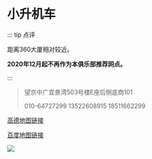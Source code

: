 # 小升机车

::: tip 点评

距离360大厦相对较近。

**2020年12月起不再作为本俱乐部推荐网点。**

:::

> 望京中广宜景湾503号楼E座后侧底商101
> 
> 010-64727299 13522608915 18511662299

[高德地图链接](https://ditu.amap.com/place/B0FFKSQULY)

[百度地图链接](https://j.map.baidu.com/35/s-g)


![](https://cdn.jsdelivr.net/gh/AzureFatty/MoYouClubPic@master/2021/20210401162042.jpg)